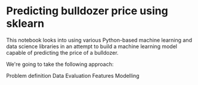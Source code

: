 # Predicting bulldozer price using sklearn
This notebook looks into using various Python-based machine learning and data science libraries in an attempt to build a machine learning model capable of predicting the price of a bulldozer.

We're going to take the following approach:

Problem definition
Data
Evaluation
Features
Modelling
